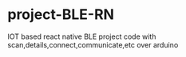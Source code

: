 # project-BLE-RN
IOT based react native BLE project code with scan,details,connect,communicate,etc over arduino
